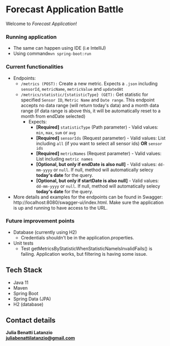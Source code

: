 # Forecast Application Battle

Welcome to _Forecast Application_!

### Running application
* The same can happen using IDE (i.e IntelliJ)
* Using command`mvn spring-boot:run`

### Current functionalities
* Endpoints:
  * `/metrics (POST):` Create a new metric. Expects a `.json` including `sensorId`, `metricName`, `metricValue` and `updatedAt`
  * `/metrics/statistic/{statisticType} (GET):` Get statistic for specified `Sensor ID`, `Metric Name` and `Date range`. 
  This endpoint accepts no data range (will return today's data) and a month data range (if data range is above this, it will be automatically reset to a month from endDate selected)
    * Expects:
      * **[Required]** `statisticType` (Path parameter) - Valid values: `min`, `max`, `sum` or `avg`
      * **[Required]** `sensorIds` (Request parameter) - Valid values: List including `all` (if you want to select all sensor ids) **OR** `sensor ids`
      * **[Required]** `metricNames` (Request parameter) - Valid values: List including `metric names`
      * **[Optional, but only if endDate is also null]** - Valid values: `dd-mm-yyyy` or `null`. If null, method will automatically selecy **today's date** for the query.
      * **[Optional, but only if startDate is also null]** - Valid values: `dd-mm-yyyy` or `null`. If null, method will automatically selecy **today's date** for the query.
* More details and examples for the endpoints can be found in Swagger: http://localhost:8080/swagger-ui/index.html. Make sure the application is up and running to have access to the URL.

### Future improvement points
* Database (currently using H2)
  * Credentials shouldn't be in the application.properties.
* Unit tests
  * Test getMetricsByStatisticWhenStatisticNameIsInvalidFails() is failing. Application works, but filtering is having some issue.
  

## Tech Stack
* Java 11
* Maven
* Spring Boot
* Spring Data (JPA)
* H2 (database)

## Contact details
**Julia Benatti Latanzio <br>
juliabenattilatanzio@gmail.com**
